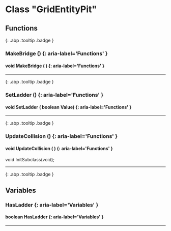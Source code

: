 # Class "GridEntityPit"
## Functions
[ ](#){: .abp .tooltip .badge }
### MakeBridge () {: aria-label='Functions' }
#### void MakeBridge ( )  {: aria-label='Functions' }

___ 
[ ](#){: .abp .tooltip .badge }
### SetLadder () {: aria-label='Functions' }
#### void SetLadder ( boolean Value)  {: aria-label='Functions' }

___ 
[ ](#){: .abp .tooltip .badge }
### UpdateCollision () {: aria-label='Functions' }
#### void UpdateCollision ( )  {: aria-label='Functions' }
void InitSubclass(void); 
___ 
[ ](#){: .abp .tooltip .badge }
## Variables
### HasLadder {: aria-label='Variables' }
#### boolean HasLadder  {: aria-label='Variables' }

___ 
